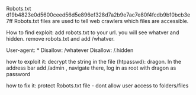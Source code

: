 Robots.txt
d19b4823e0d5600ceed56d5e896ef328d7a2b9e7ac7e80f4fcdb9b10bcb3e7ff
Robots.txt files are used to tell web crawlers which files are accessible. 

How to find exploit:
add robots.txt to your url. you will see whatver and hidden. remove robots.txt and add /whatver.

User-agent: *
Disallow: /whatever
Disallow: /.hidden

how to exploit it:
decrypt the string in the file (htpasswd): dragon. In the address bar add /admin , navigate there, log in as root with dragon as password

how to fix it:
protect Robots.txt file - dont allow user access to folders/files